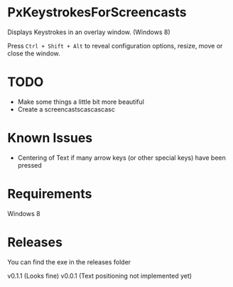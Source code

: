 # PxKeystrokesForScreencasts

Displays Keystrokes in an overlay window. (Windows 8)

Press <code>Ctrl + Shift + Alt</code> to reveal configuration options, resize, move or close the window.

# TODO
 - Make some things a little bit more beautiful
 - Create a screencastscascascasc

# Known Issues
 - Centering of Text if many arrow keys (or other special keys) have been pressed

# Requirements
Windows 8

# Releases
You can find the exe in the releases folder

v0.1.1 (Looks fine)
v0.0.1 (Text positioning not implemented yet)